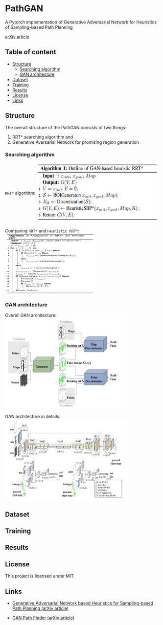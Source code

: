 PathGAN
======================
A Pytorch implementation of Generative Adversarial Network for Heuristics of Sampling-based Path Planning

[arXiv article](https://arxiv.org/pdf/2012.03490.pdf)

## Table of content

- [Structure](#structure)
  - [Searching algorithm](#searching-algorithm)
  - [GAN architecture](#gan-architecture)
- [Dataset](#dataset)
- [Training](#training)
- [Results](#results)
- [License](#license)
- [Links](#links)


## Structure

The overall structure of the PathGAN consists of two things:
1) RRT* searching algorithm and
2) Generative Aversarial Network for promising region generation 

### Searching algorithm

`RRT*` algorithm:
<a><img src="assets/gan_rrt.png" align="center" height="200px" width="400px"/></a>

Comparing `RRT*` and `Heuristic RRT*`:
<a><img src="assets/rrt_vs_hrrt.png" align="center" height="200px" width="300px"/></a>

### GAN architecture

Overall GAN architecture:
<a><img src="assets/gan.png" align="center" height="300px" width="400px"/></a>

GAN architecture in details:
<a><img src="assets/detailed_gan.png" align="center" height="270px" width="400px"/></a>

## Dataset


## Training

## Results

## License

This project is licensed under MIT.

## Links

* [Generative Adversarial Network based Heuristics
for Sampling-based Path Planning (arXiv article)](https://arxiv.org/pdf/2012.03490.pdf)

* [GAN Path Finder (arXiv article)](https://arxiv.org/pdf/1908.01499.pdf)

